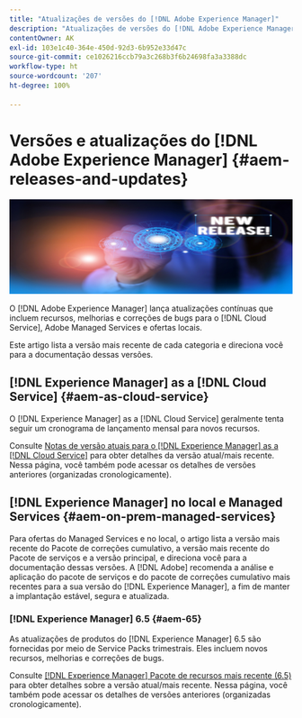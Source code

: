 ```yaml
---
title: "Atualizações de versões do [!DNL Adobe Experience Manager]"
description: "Atualizações de versões do [!DNL Adobe Experience Manager]"
contentOwner: AK
exl-id: 103e1c40-364e-450d-92d3-6b952e33d47c
source-git-commit: ce1026216ccb79a3c268b3f6b24698fa3a3388dc
workflow-type: ht
source-wordcount: '207'
ht-degree: 100%

---
```


# Versões e atualizações do [!DNL Adobe Experience Manager] {#aem-releases-and-updates}

![[!DNL Experience Manager]Novas versões](assets/new-aem-releases1.jpeg)

O [!DNL Adobe Experience Manager] lança atualizações contínuas que incluem recursos, melhorias e correções de bugs para o [!DNL Cloud Service], Adobe Managed Services e ofertas locais.

Este artigo lista a versão mais recente de cada categoria e direciona você para a documentação dessas versões.

## [!DNL Experience Manager] as a [!DNL Cloud Service] {#aem-as-cloud-service}

O [!DNL Experience Manager] as a [!DNL Cloud Service] geralmente tenta seguir um cronograma de lançamento mensal para novos recursos.

Consulte [Notas de versão atuais para o  [!DNL Experience Manager] as a [!DNL Cloud Service]](https://experienceleague.adobe.com/docs/experience-manager-cloud-service/content/release-notes/release-notes/release-notes-current.html?lang=pt-BR) para obter detalhes da versão atual/mais recente. Nessa página, você também pode acessar os detalhes de versões anteriores (organizadas cronologicamente).

## [!DNL Experience Manager] no local e Managed Services {#aem-on-prem-managed-services}

Para ofertas do Managed Services e no local, o artigo lista a versão mais recente do Pacote de correções cumulativo, a versão mais recente do Pacote de serviços e a versão principal, e direciona você para a documentação dessas versões. A [!DNL Adobe] recomenda a análise e aplicação do pacote de serviços e do pacote de correções cumulativo mais recentes para a sua versão do [!DNL Experience Manager], a fim de manter a implantação estável, segura e atualizada.

### [!DNL Experience Manager] 6.5 {#aem-65}

As atualizações de produtos do [!DNL Experience Manager] 6.5 são fornecidas por meio de Service Packs trimestrais. Eles incluem novos recursos, melhorias e correções de bugs.

Consulte [[!DNL Experience Manager] Pacote de recursos mais recente (6.5)](https://experienceleague.adobe.com/docs/experience-manager-65/release-notes/release-notes.html?lang=pt-BR) para obter detalhes sobre a versão atual/mais recente. Nessa página, você também pode acessar os detalhes de versões anteriores (organizadas cronologicamente).
